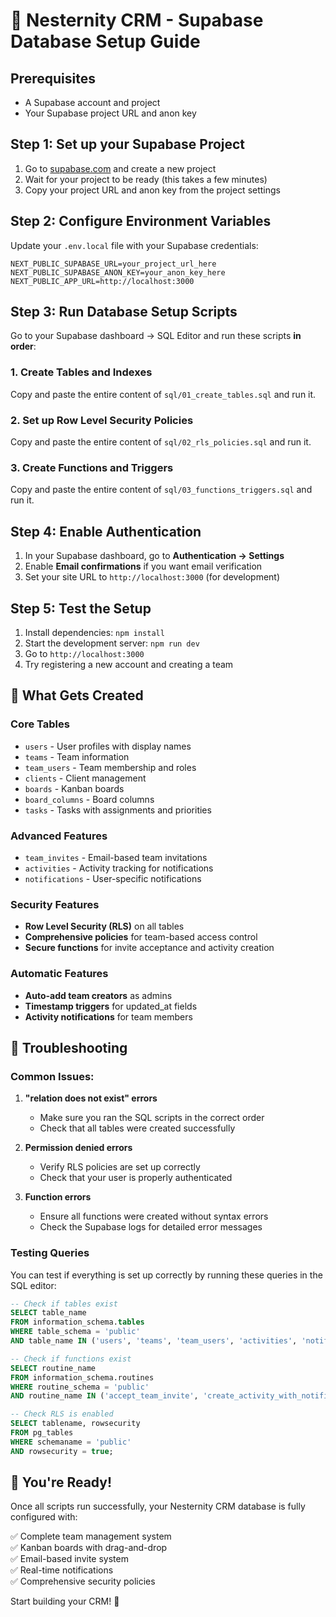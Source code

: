# 🚀 Nesternity CRM - Supabase Database Setup Guide

## Prerequisites
- A Supabase account and project
- Your Supabase project URL and anon key

## Step 1: Set up your Supabase Project

1. Go to [supabase.com](https://supabase.com) and create a new project
2. Wait for your project to be ready (this takes a few minutes)
3. Copy your project URL and anon key from the project settings

## Step 2: Configure Environment Variables

Update your `.env.local` file with your Supabase credentials:

```env
NEXT_PUBLIC_SUPABASE_URL=your_project_url_here
NEXT_PUBLIC_SUPABASE_ANON_KEY=your_anon_key_here
NEXT_PUBLIC_APP_URL=http://localhost:3000
```

## Step 3: Run Database Setup Scripts

Go to your Supabase dashboard → SQL Editor and run these scripts **in order**:

### 1. Create Tables and Indexes
Copy and paste the entire content of `sql/01_create_tables.sql` and run it.

### 2. Set up Row Level Security Policies  
Copy and paste the entire content of `sql/02_rls_policies.sql` and run it.

### 3. Create Functions and Triggers
Copy and paste the entire content of `sql/03_functions_triggers.sql` and run it.

## Step 4: Enable Authentication

1. In your Supabase dashboard, go to **Authentication → Settings**
2. Enable **Email confirmations** if you want email verification
3. Set your site URL to `http://localhost:3000` (for development)

## Step 5: Test the Setup

1. Install dependencies: `npm install`
2. Start the development server: `npm run dev`
3. Go to `http://localhost:3000`
4. Try registering a new account and creating a team

## 🎯 What Gets Created

### Core Tables
- `users` - User profiles with display names
- `teams` - Team information
- `team_users` - Team membership and roles
- `clients` - Client management
- `boards` - Kanban boards
- `board_columns` - Board columns
- `tasks` - Tasks with assignments and priorities

### Advanced Features
- `team_invites` - Email-based team invitations
- `activities` - Activity tracking for notifications
- `notifications` - User-specific notifications

### Security Features
- **Row Level Security (RLS)** on all tables
- **Comprehensive policies** for team-based access control
- **Secure functions** for invite acceptance and activity creation

### Automatic Features
- **Auto-add team creators** as admins
- **Timestamp triggers** for updated_at fields
- **Activity notifications** for team members

## 🔧 Troubleshooting

### Common Issues:

1. **"relation does not exist" errors**
   - Make sure you ran the SQL scripts in the correct order
   - Check that all tables were created successfully

2. **Permission denied errors**
   - Verify RLS policies are set up correctly
   - Check that your user is properly authenticated

3. **Function errors**
   - Ensure all functions were created without syntax errors
   - Check the Supabase logs for detailed error messages

### Testing Queries

You can test if everything is set up correctly by running these queries in the SQL editor:

```sql
-- Check if tables exist
SELECT table_name 
FROM information_schema.tables 
WHERE table_schema = 'public' 
AND table_name IN ('users', 'teams', 'team_users', 'activities', 'notifications');

-- Check if functions exist  
SELECT routine_name 
FROM information_schema.routines 
WHERE routine_schema = 'public' 
AND routine_name IN ('accept_team_invite', 'create_activity_with_notifications');

-- Check RLS is enabled
SELECT tablename, rowsecurity 
FROM pg_tables 
WHERE schemaname = 'public' 
AND rowsecurity = true;
```

## 🎉 You're Ready!

Once all scripts run successfully, your Nesternity CRM database is fully configured with:

✅ Complete team management system  
✅ Kanban boards with drag-and-drop  
✅ Email-based invite system  
✅ Real-time notifications  
✅ Comprehensive security policies  

Start building your CRM! 🚀
